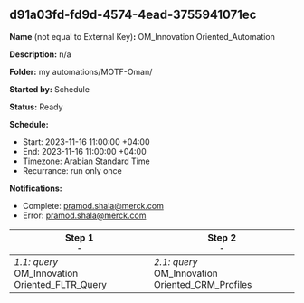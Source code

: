 ## d91a03fd-fd9d-4574-4ead-3755941071ec

**Name** (not equal to External Key)**:** OM_Innovation Oriented_Automation

**Description:** n/a

**Folder:** my automations/MOTF-Oman/

**Started by:** Schedule

**Status:** Ready

**Schedule:**

* Start: 2023-11-16 11:00:00 +04:00
* End: 2023-11-16 11:00:00 +04:00
* Timezone: Arabian Standard Time
* Recurrance: run only once

**Notifications:**

* Complete: pramod.shala@merck.com
* Error: pramod.shala@merck.com

| Step 1<br>_<small>-</small>_ | Step 2<br>_<small>-</small>_ |
| --- | --- |
| _1.1: query_<br>OM_Innovation Oriented_FLTR_Query | _2.1: query_<br>OM_Innovation Oriented_CRM_Profiles |
